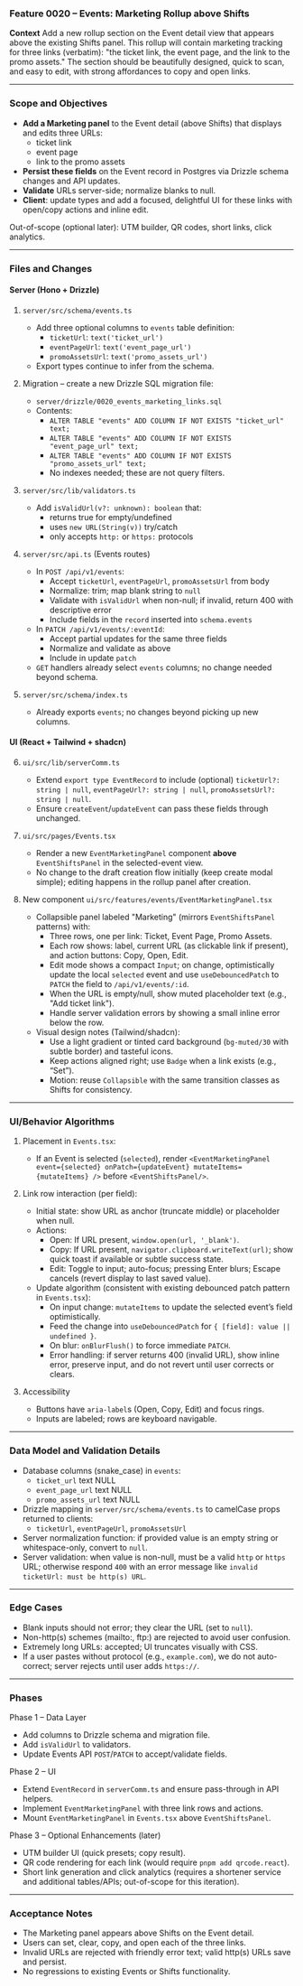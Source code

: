 ### Feature 0020 – Events: Marketing Rollup above Shifts

**Context**
Add a new rollup section on the Event detail view that appears above the existing Shifts panel. This rollup will contain marketing tracking for three links (verbatim): "the ticket link, the event page, and the link to the promo assets." The section should be beautifully designed, quick to scan, and easy to edit, with strong affordances to copy and open links.

---

### Scope and Objectives
- **Add a Marketing panel** to the Event detail (above Shifts) that displays and edits three URLs:
  - ticket link
  - event page
  - link to the promo assets
- **Persist these fields** on the Event record in Postgres via Drizzle schema changes and API updates.
- **Validate** URLs server-side; normalize blanks to null.
- **Client**: update types and add a focused, delightful UI for these links with open/copy actions and inline edit.

Out-of-scope (optional later): UTM builder, QR codes, short links, click analytics.

---

### Files and Changes

#### Server (Hono + Drizzle)
1) `server/src/schema/events.ts`
   - Add three optional columns to `events` table definition:
     - `ticketUrl`: `text('ticket_url')`
     - `eventPageUrl`: `text('event_page_url')`
     - `promoAssetsUrl`: `text('promo_assets_url')`
   - Export types continue to infer from the schema.

2) Migration – create a new Drizzle SQL migration file:
   - `server/drizzle/0020_events_marketing_links.sql`
   - Contents:
     - `ALTER TABLE "events" ADD COLUMN IF NOT EXISTS "ticket_url" text;`
     - `ALTER TABLE "events" ADD COLUMN IF NOT EXISTS "event_page_url" text;`
     - `ALTER TABLE "events" ADD COLUMN IF NOT EXISTS "promo_assets_url" text;`
     - No indexes needed; these are not query filters.

3) `server/src/lib/validators.ts`
   - Add `isValidUrl(v?: unknown): boolean` that:
     - returns true for empty/undefined
     - uses `new URL(String(v))` try/catch
     - only accepts `http:` or `https:` protocols

4) `server/src/api.ts` (Events routes)
   - In `POST /api/v1/events`:
     - Accept `ticketUrl`, `eventPageUrl`, `promoAssetsUrl` from body
     - Normalize: trim; map blank string to `null`
     - Validate with `isValidUrl` when non-null; if invalid, return 400 with descriptive error
     - Include fields in the `record` inserted into `schema.events`
   - In `PATCH /api/v1/events/:eventId`:
     - Accept partial updates for the same three fields
     - Normalize and validate as above
     - Include in update `patch`
   - `GET` handlers already select `events` columns; no change needed beyond schema.

5) `server/src/schema/index.ts`
   - Already exports `events`; no changes beyond picking up new columns.

#### UI (React + Tailwind + shadcn)
6) `ui/src/lib/serverComm.ts`
   - Extend `export type EventRecord` to include (optional) `ticketUrl?: string | null`, `eventPageUrl?: string | null`, `promoAssetsUrl?: string | null`.
   - Ensure `createEvent`/`updateEvent` can pass these fields through unchanged.

7) `ui/src/pages/Events.tsx`
   - Render a new `EventMarketingPanel` component **above** `EventShiftsPanel` in the selected-event view.
   - No change to the draft creation flow initially (keep create modal simple); editing happens in the rollup panel after creation.

8) New component `ui/src/features/events/EventMarketingPanel.tsx`
   - Collapsible panel labeled "Marketing" (mirrors `EventShiftsPanel` patterns) with:
     - Three rows, one per link: Ticket, Event Page, Promo Assets.
     - Each row shows: label, current URL (as clickable link if present), and action buttons: Copy, Open, Edit.
     - Edit mode shows a compact `Input`; on change, optimistically update the local `selected` event and use `useDebouncedPatch` to `PATCH` the field to `/api/v1/events/:id`.
     - When the URL is empty/null, show muted placeholder text (e.g., "Add ticket link").
     - Handle server validation errors by showing a small inline error below the row.
   - Visual design notes (Tailwind/shadcn):
     - Use a light gradient or tinted card background (`bg-muted/30` with subtle border) and tasteful icons.
     - Keep actions aligned right; use `Badge` when a link exists (e.g., “Set”).
     - Motion: reuse `Collapsible` with the same transition classes as Shifts for consistency.

---

### UI/Behavior Algorithms

1) Placement in `Events.tsx`:
   - If an Event is selected (`selected`), render `<EventMarketingPanel event={selected} onPatch={updateEvent} mutateItems={mutateItems} />` before `<EventShiftsPanel/>`.

2) Link row interaction (per field):
   - Initial state: show URL as anchor (truncate middle) or placeholder when null.
   - Actions:
     - Open: If URL present, `window.open(url, '_blank')`.
     - Copy: If URL present, `navigator.clipboard.writeText(url)`; show quick toast if available or subtle success state.
     - Edit: Toggle to input; auto-focus; pressing Enter blurs; Escape cancels (revert display to last saved value).
   - Update algorithm (consistent with existing debounced patch pattern in `Events.tsx`):
     - On input change: `mutateItems` to update the selected event’s field optimistically.
     - Feed the change into `useDebouncedPatch` for `{ [field]: value || undefined }`.
     - On blur: `onBlurFlush()` to force immediate `PATCH`.
     - Error handling: if server returns 400 (invalid URL), show inline error, preserve input, and do not revert until user corrects or clears.

3) Accessibility
   - Buttons have `aria-label`s (Open, Copy, Edit) and focus rings.
   - Inputs are labeled; rows are keyboard navigable.

---

### Data Model and Validation Details
- Database columns (snake_case) in `events`:
  - `ticket_url` text NULL
  - `event_page_url` text NULL
  - `promo_assets_url` text NULL
- Drizzle mapping in `server/src/schema/events.ts` to camelCase props returned to clients:
  - `ticketUrl`, `eventPageUrl`, `promoAssetsUrl`
- Server normalization function: if provided value is an empty string or whitespace-only, convert to `null`.
- Server validation: when value is non-null, must be a valid `http` or `https` URL; otherwise respond `400` with an error message like `invalid ticketUrl: must be http(s) URL`.

---

### Edge Cases
- Blank inputs should not error; they clear the URL (set to `null`).
- Non-http(s) schemes (mailto:, ftp:) are rejected to avoid user confusion.
- Extremely long URLs: accepted; UI truncates visually with CSS.
- If a user pastes without protocol (e.g., `example.com`), we do not auto-correct; server rejects until user adds `https://`.

---

### Phases

Phase 1 – Data Layer
- Add columns to Drizzle schema and migration file.
- Add `isValidUrl` to validators.
- Update Events API `POST`/`PATCH` to accept/validate fields.

Phase 2 – UI
- Extend `EventRecord` in `serverComm.ts` and ensure pass-through in API helpers.
- Implement `EventMarketingPanel` with three link rows and actions.
- Mount `EventMarketingPanel` in `Events.tsx` above `EventShiftsPanel`.

Phase 3 – Optional Enhancements (later)
- UTM builder UI (quick presets; copy result).
- QR code rendering for each link (would require `pnpm add qrcode.react`).
- Short link generation and click analytics (requires a shortener service and additional tables/APIs; out-of-scope for this iteration).

---

### Acceptance Notes
- The Marketing panel appears above Shifts on the Event detail.
- Users can set, clear, copy, and open each of the three links.
- Invalid URLs are rejected with friendly error text; valid http(s) URLs save and persist.
- No regressions to existing Events or Shifts functionality.


